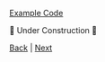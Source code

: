 

[Example Code](example-code/part-8.js)

🚧 Under Construction 🚧

[Back](part-7.md) | [Next](part-9.md)